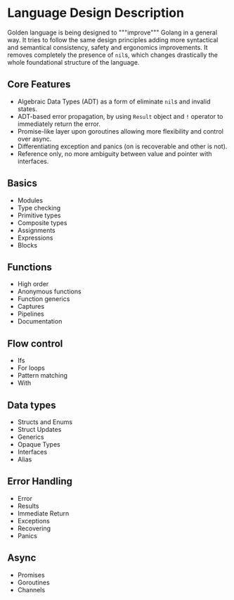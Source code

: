 # Language Design Description

Golden language is being designed to """improve""" Golang in a general way. It tries to follow the same design principles adding more syntactical and semantical consistency, safety and ergonomics improvements. It removes completely the presence of `nil`s, which changes drastically the whole foundational structure of the language.

## Core Features

- Algebraic Data Types (ADT) as a form of eliminate `nil`s and invalid states.
- ADT-based error propagation, by using `Result` object and `!` operator to immediately return the error.
- Promise-like layer upon goroutines allowing more flexibility and control over async.
- Differentiating exception and panics (on is recoverable and other is not).
- Reference only, no more ambiguity between value and pointer with interfaces.

## Basics

- Modules
- Type checking
- Primitive types
- Composite types
- Assignments
- Expressions
- Blocks

## Functions

- High order
- Anonymous functions
- Function generics
- Captures
- Pipelines
- Documentation

## Flow control

- Ifs
- For loops
- Pattern matching
- With

## Data types

- Structs and Enums
- Struct Updates
- Generics
- Opaque Types
- Interfaces
- Alias

## Error Handling

- Error
- Results
- Immediate Return
- Exceptions
- Recovering
- Panics

## Async

- Promises
- Goroutines
- Channels
